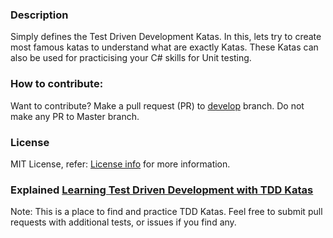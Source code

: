 ### Description
Simply defines the Test Driven Development Katas. In this, lets try to create most famous katas to understand what are exactly Katas. These Katas can also be used for practicising your C# skills for Unit testing.
### How to contribute:
Want to contribute? Make a pull request (PR) to [develop](/tree/dev) branch. Do not make any PR to Master branch.
### License
MIT License, refer: [License info](/LICENSE.txt) for more information.
### Explained [Learning Test Driven Development with TDD Katas](http://goo.gl/5NYpVI)


Note: This is a place to find and practice TDD Katas. Feel free to submit pull requests with additional tests, or issues if you find any.
